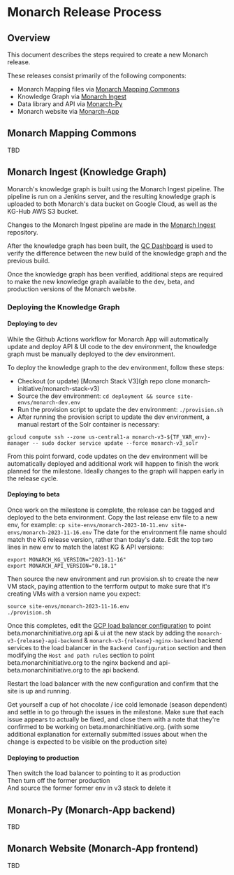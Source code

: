 # Monarch Release Process

## Overview

This document describes the steps required to create a new Monarch release.  

These releases consist primarily of the following components:  

- Monarch Mapping files via [Monarch Mapping Commons](https://github.com/monarch-initiative/monarch-mapping-commons)
- Knowledge Graph via [Monarch Ingest](https://github.com/monarch-initiative/monarch-ingest)
- Data library and API via [Monarch-Py](https://github.com/monarch-initiative/monarch-app/backend)
- Monarch website via [Monarch-App](https://github.com/monarch-initiative/monarch-app/frontend)


## Monarch Mapping Commons

TBD

## Monarch Ingest (Knowledge Graph)

Monarch's knowledge graph is built using the Monarch Ingest pipeline. 
The pipeline is run on a Jenkins server, and the resulting knowledge graph is uploaded to both Monarch's data bucket on Google Cloud, as well as the KG-Hub AWS S3 bucket.

Changes to the Monarch Ingest pipeline are made in the [Monarch Ingest](https://github.com/monarch-initiative/monarch-ingest) repository.

After the knowledge graph has been built, the [QC Dashboard](https://github.com/monarch-initiative/monarch-qc) is used to verify the difference between the new build of the knowledge graph and the previous build.

Once the knowledge graph has been verified, additional steps are required to make the new knowledge graph available to the dev, beta, and production versions of the Monarch website.

### Deploying the Knowledge Graph

#### Deploying to dev

While the Github Actions workflow for Monarch App will automatically update and deploy API & UI code to the dev environment, the knowledge graph must be manually deployed to the dev environment.

To deploy the knowledge graph to the dev environment, follow these steps:

* Checkout (or update) [Monarch Stack V3](gh repo clone monarch-initiative/monarch-stack-v3)
* Source the dev environment: `cd deployment && source site-envs/monarch-dev.env`
* Run the provision script to update the dev environment: `./provision.sh`
* After running the provision script to update the dev environment, a manual restart of the Solr container is necessary:

```
gcloud compute ssh --zone us-central1-a monarch-v3-${TF_VAR_env}-manager -- sudo docker service update --force monarch-v3_solr
```

From this point forward, code updates on the dev environment will be automatically deployed and additional work will happen to finish the work planned for the milestone. Ideally changes to the graph will happen early in the release cycle.

#### Deploying to beta

Once work on the milestone is complete, the release can be tagged and deployed to the beta environment. 
Copy the last release env file to a new env, for example: `cp site-envs/monarch-2023-10-11.env site-envs/monarch-2023-11-16.env` 
The date for the environment file name should match the KG release version, rather than today's date. 
Edit the top two lines in new env to match the latest KG & API versions:

```
export MONARCH_KG_VERSION="2023-11-16"
export MONARCH_API_VERSION="0.18.1"
```

Then source the new environment and run provision.sh to create the new VM stack, paying attention to the terrform output to make sure that it's creating VMs with a version name you expect:

```
source site-envs/monarch-2023-11-16.env
./provision.sh
```

Once this completes, edit the [GCP load balancer configuration](https://console.cloud.google.com/net-services/loadbalancing/details/http/monarch-balancer?project=monarch-initiative) to point beta.monarchinitiative.org api & ui at the new stack by adding the `monarch-v3-{release}-api-backend` & `monarch-v3-{release}-nginx-backend` backend services to the load balancer in the `Backend Configuration` section and then modifying the `Host and path rules` section to point beta.monarchinitiative.org to the nginx backend and api-beta.monarchinitiative.org to the api backend. 

Restart the load balancer with the new configuration and confirm that the site is up and running. 

Get yourself a cup of hot chocolate / ice cold lemonade (season dependent) and settle in to go through the issues in the milestone. Make sure that each issue appears to actually be fixed, and close them with a note that they're confirmed to be working on beta.monarchinitiative.org. (with some additional explanation for externally submitted issues about when the change is expected to be visible on the production site)


#### Deploying to production

Then switch the load balancer to pointing to it as production  
Then turn off the former production  
And source the former former env in v3 stack to delete it

## Monarch-Py (Monarch-App backend)

TBD

## Monarch Website (Monarch-App frontend)

TBD
